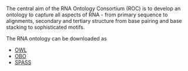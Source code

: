 The central aim of the RNA Ontology Consortium (ROC) is to develop an ontology to capture all aspects of RNA - from primary sequence to alignments, secondary and tertiary structure from base pairing and base stacking to sophisticated motifs.

The RNA ontology can be downloaded as
  * [OWL](http://rnao.googlecode.com/svn/tags/RNAO-1.0/rnao.owl)
  * [OBO](http://rnao.googlecode.com/svn/tags/RNAO-1.0/rnao.obo)
  * [SPASS](http://rnao.googlecode.com/svn/tags/RNAO-1.0/rnao.spass)
